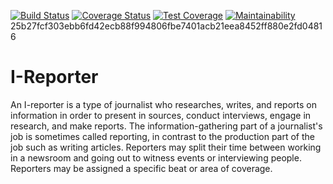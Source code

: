 [![Build Status](https://travis-ci.org/musasizifrancis/I-Reporter.svg?branch=master)](https://travis-ci.org/musasizifrancis/I-Reporter)
[![Coverage Status](https://coveralls.io/repos/github/musasizifrancis/I-Reporter/badge.svg?branch=master)](https://coveralls.io/github/musasizifrancis/I-Reporter?branch=master)
[![Test Coverage](https://api.codeclimate.com/v1/badges/7d463b5adb2f56d11afb/test_coverage)](https://codeclimate.com/github/musasizifrancis/I-Reporter/test_coverage)
[![Maintainability](https://api.codeclimate.com/v1/badges/7d463b5adb2f56d11afb/maintainability)](https://codeclimate.com/github/musasizifrancis/I-Reporter/maintainability)
25b27fcf303ebb6fd42ecb88f994806fbe7401acb21eea8452ff880e2fd04816

# I-Reporter

An I-reporter is a type of journalist who researches, writes, and reports on information in order to present in sources, conduct interviews, engage in research, and make reports. The information-gathering part of a journalist's job is sometimes called reporting, in contrast to the production part of the job such as writing articles. Reporters may split their time between working in a newsroom and going out to witness events or interviewing people. Reporters may be assigned a specific beat or area of coverage.

